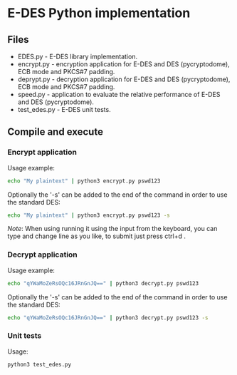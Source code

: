 # E-DES Python implementation
## Files
- EDES.py - E-DES library implementation.
- encrypt.py - encryption application for E-DES and DES (pycryptodome), ECB mode and PKCS#7 padding.
- deprypt.py - decryption application for E-DES and DES (pycryptodome), ECB mode and PKCS#7 padding.
- speed.py - application to evaluate the relative performance of E-DES and DES (pycryptodome).
- test_edes.py - E-DES unit tests.

## Compile and execute
### Encrypt application

Usage example:
``` bash
echo "My plaintext" | python3 encrypt.py pswd123
```

Optionally the '-s' can be added to the end of the command in order to use the standard DES:

``` bash
echo "My plaintext" | python3 encrypt.py pswd123 -s
```

*Note*: When using running it using the input from the keyboard, you can type and change line as you like, to submit just press ctrl+d .

### Decrypt application

Usage example:
``` bash
echo "qYWaMoZeRsOQc16JRnGnJQ==" | python3 decrypt.py pswd123
```

Optionally the '-s' can be added to the end of the command in order to use the standard DES:

``` bash
echo "qYWaMoZeRsOQc16JRnGnJQ==" | python3 decrypt.py pswd123 -s
```

### Unit tests

Usage:
``` bash
python3 test_edes.py
```

